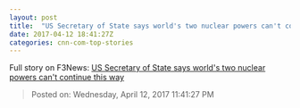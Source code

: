 ```yaml
---
layout: post
title:  "US Secretary of State says world's two nuclear powers can't continue this way"
date: 2017-04-12 18:41:27Z
categories: cnn-com-top-stories
---
```





Full story on F3News: [US Secretary of State says world's two nuclear powers can't continue this way](http://www.f3nws.com/n/MzvYkB)

> Posted on: Wednesday, April 12, 2017 11:41:27 PM
